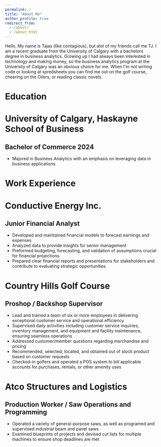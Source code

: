 ```yaml
---
permalink: /
title: "About Me"
author_profile: true
redirect_from: 
  - /about/
  - /about.html
---
```


Hello, My name is Tajas (like contagious), but alot of my friends call me TJ. I am a recent graduate from the University of Calgary with a bachelors degree in business analytics. Growing up I had always been interested in technology and making money, so the business analytics program at the University of Calgary was an obvious choice for me. When I'm not writing code or looking at spredsheets you can find me out on the golf course, cheering on the Oilers, or reading classic novels. 

Education
======
# University of Calgary, Haskayne School of Business
## Bachelor of Commerce 2024 
  * Majored in Business Analytics with an emphasis on leveraging data in business applications

Work Experience
======
# Conductive Energy Inc.
## Junior Financial Analyst
  * Developed and maintained financial models to forecast earnings and expenses
  * Analyzed data to provide insights for senior management
  * Preformed budgeting, forecasting, and validation of assumptions crucial for financial projections
  * Prepared clear financial reports and presentations for stakeholders and contribute to evaluating strategic opportunities

# Country Hills Golf Course
## Proshop / Backshop Supervisor
  * Lead and trained a team of six or more employees in delivering exceptional customer service and operational efficiency
  * Supervised daily activities including customer service inquiries, inventory management, and equipment and facility maintenance, ensuring seamless operations
  * Addressed customer/member questions regarding merchandise and pricing
  * Recommended, selected, located, and obtained out of stock product based on customer requests
  * Checked-in golfers and operated a POS system to bill applicable accounts for purchases, rentals, or other amenity uses

# Atco Structures and Logistics
## Production Worker / Saw Operations and Programming
  * Operated a variety of general-purpose saws, as well as programed and supervised industrial beam and panel saws
  * Examined blueprints of projects and devised cut lists for multiple machines to ensure shop deadlines are met
